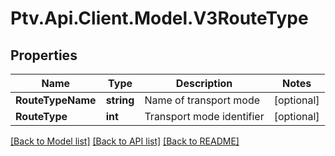 # Ptv.Api.Client.Model.V3RouteType

## Properties

Name | Type | Description | Notes
------------ | ------------- | ------------- | -------------
**RouteTypeName** | **string** | Name of transport mode | [optional] 
**RouteType** | **int** | Transport mode identifier | [optional] 

[[Back to Model list]](../README.md#documentation-for-models) [[Back to API list]](../README.md#documentation-for-api-endpoints) [[Back to README]](../README.md)


